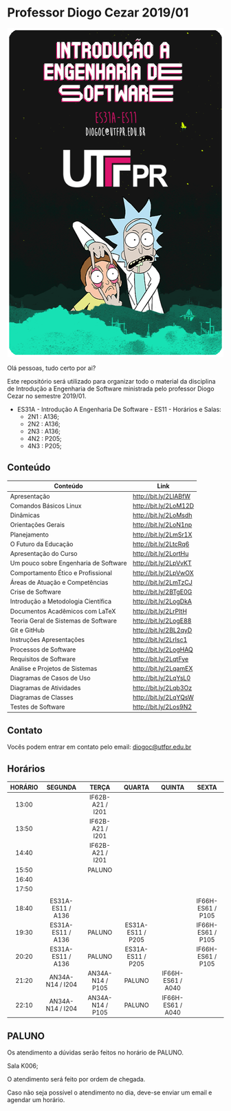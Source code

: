 # Professor Diogo Cezar 2019/01

<p align="center">
  <img width="548" height="764" src="https://raw.githubusercontent.com/diogocezar/dctb-utfpr-2019-1-intro/master/cover.png">
</p>

Olá pessoas, tudo certo por ai?

Este repositório será utilizado para organizar todo o material da disciplina de Introdução a Engenharia de Software ministrada pelo professor Diogo Cezar no semestre 2019/01.

- ES31A - Introdução A Engenharia De Software - ES11 - Horários e Salas:
  - 2N1 : A136;
  - 2N2 : A136;
  - 2N3 : A136;
  - 4N2 : P205;
  - 4N3 : P205;

## Conteúdo

| Conteúdo                              | Link                  |
| ------------------------------------- | --------------------- |
| Apresentação                          | http://bit.ly/2LlABfW |
| Comandos Básicos Linux                | http://bit.ly/2LoM12D |
| Dinâmicas                             | http://bit.ly/2LoMsdh |
| Orientações Gerais                    | http://bit.ly/2LoN1np |
| Planejamento                          | http://bit.ly/2LmSr1X |
| O Futuro da Educação                  | http://bit.ly/2LtcRq6 |
| Apresentação do Curso                 | http://bit.ly/2LortHu |
| Um pouco sobre Engenharia de Software | http://bit.ly/2LpVvKT |
| Comportamento Ético e Profissional    | http://bit.ly/2LpVwOX |
| Áreas de Atuação e Competências       | http://bit.ly/2LmTzCJ |
| Crise de Software                     | http://bit.ly/2BTgE0G |
| Introdução a Metodologia Científica   | http://bit.ly/2LogDkA |
| Documentos Acadêmicos com LaTeX       | http://bit.ly/2LrPltH |
| Teoria Geral de Sistemas de Software  | http://bit.ly/2LogE88 |
| Git e GitHub                          | http://bit.ly/2BL2qyD |
| Instruções Apresentações              | http://bit.ly/2LrIsc1 |
| Processos de Software                 | http://bit.ly/2LogHAQ |
| Requisitos de Software                | http://bit.ly/2LqtFye |
| Análise e Projetos de Sistemas        | http://bit.ly/2LqamEX |
| Diagramas de Casos de Uso             | http://bit.ly/2LqYsL0 |
| Diagramas de Atividades               | http://bit.ly/2Lqb3Oz |
| Diagramas de Classes                  | http://bit.ly/2LqYQsW |
| Testes de Software                    | http://bit.ly/2Los9N2 |

## Contato

Vocês podem entrar em contato pelo email: diogoc@utfpr.edu.br

## Horários

| HORÁRIO |      SEGUNDA      |      TERÇA       |      QUARTA       |      QUINTA       |       SEXTA       |
| :-----: | :---------------: | :--------------: | :---------------: | :---------------: | :---------------: |
|  13:00  |                   | IF62B-A21 / I201 |                   |                   |                   |
|  13:50  |                   | IF62B-A21 / I201 |                   |                   |                   |
|  14:40  |                   | IF62B-A21 / I201 |                   |                   |                   |
|  15:50  |                   |      PALUNO      |                   |                   |                   |
|  16:40  |                   |                  |                   |                   |                   |
|  17:50  |                   |                  |                   |                   |                   |
|         |                   |                  |                   |                   |                   |
|  18:40  | ES31A-ES11 / A136 |                  |                   |                   | IF66H-ES61 / P105 |
|  19:30  | ES31A-ES11 / A136 |      PALUNO      | ES31A-ES11 / P205 |                   | IF66H-ES61 / P105 |
|  20:20  | ES31A-ES11 / A136 |      PALUNO      | ES31A-ES11 / P205 |                   | IF66H-ES61 / P105 |
|  21:20  | AN34A-N14 / I204  | AN34A-N14 / P105 |      PALUNO       | IF66H-ES61 / A040 |                   |
|  22:10  | AN34A-N14 / I204  | AN34A-N14 / P105 |      PALUNO       | IF66H-ES61 / A040 |                   |

## PALUNO

Os atendimento a dúvidas serão feitos no horário de PALUNO.

Sala K006;

O atendimento será feito por ordem de chegada.

Caso não seja possível o atendimento no dia, deve-se enviar um email e agendar um horário.
